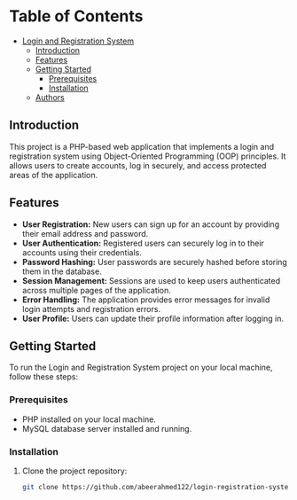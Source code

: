 # Table of Contents
- [Login and Registration System](#login-and-registration-system)
  - [Introduction](#introduction)
  - [Features](#features)
  - [Getting Started](#getting-started)
    - [Prerequisites](#prerequisites)
    - [Installation](#installation)
  - [Authors](#authors)

## Introduction

This project is a PHP-based web application that implements a login and registration system using Object-Oriented Programming (OOP) principles. It allows users to create accounts, log in securely, and access protected areas of the application.

## Features

- **User Registration:** New users can sign up for an account by providing their email address and password.
- **User Authentication:** Registered users can securely log in to their accounts using their credentials.
- **Password Hashing:** User passwords are securely hashed before storing them in the database.
- **Session Management:** Sessions are used to keep users authenticated across multiple pages of the application.
- **Error Handling:** The application provides error messages for invalid login attempts and registration errors.
- **User Profile:** Users can update their profile information after logging in.

## Getting Started

To run the Login and Registration System project on your local machine, follow these steps:

### Prerequisites

- PHP installed on your local machine.
- MySQL database server installed and running.

### Installation

1. Clone the project repository:
   ```bash
   git clone https://github.com/abeerahmed122/login-registration-system.git
